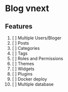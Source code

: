 # Blog vnext

## Features

1. [ ] Multiple Users/Bloger  
2. [ ] Posts
3. [ ] Categories
4. [ ] Tags
5. [ ] Roles and Permissions
6. [ ] Themes
7. [ ] Widgets
8. [ ] Plugins
9. [ ] Docker deploy
10. [ ] Multiple database  

